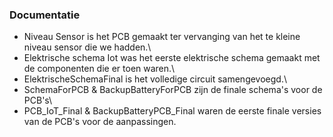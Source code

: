 ### Documentatie
- Niveau Sensor is het PCB gemaakt ter vervanging van het te kleine niveau sensor die we hadden.\
- Elektrische schema Iot was het eerste elektrische schema gemaakt met de componenten die er toen waren.\
- ElektrischeSchemaFinal is het volledige circuit samengevoegd.\
- SchemaForPCB & BackupBatteryForPCB zijn de finale schema's voor de PCB's\
- PCB_IoT_Final & BackupBatteryPCB_Final waren de eerste finale versies van de PCB's voor de aanpassingen.
